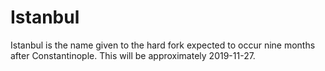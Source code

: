 # Istanbul

Istanbul is the name given to the hard fork expected to occur nine months after Constantinople. This will be approximately 2019-11-27.


